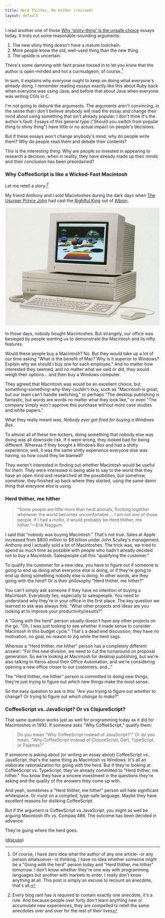 ```yaml
---
title: Herd Thither, Me Hither (revised)
layout: default
---
```


I read another one of those [Why 'shiny-thing' is the unsafe choice][lostechies] essays today. It trots out some reasonable-sounding arguments:

[lostechies]: http://lostechies.com/bradcarleton/2013/10/23/coffeescript-vs-javascript-dog-eat-dog/

1. The new shiny thing doesn't have a mature toolchain.
2. More people know the old, well-used thing than the new thing.
3. The upside is uncertain.

There's some damning with faint praise tossed in to let you know that the author is open-minded and not a curmudgeon, of course.[^disclaimer]

In sum, it explains why everyone ought to keep on doing what everyone's already doing. I remember reading essays exactly like this about Ruby back when everyone was using Java, and before that about Java when everyone was writing CGIs in C.

[^disclaimer]: Of course, I have zero idea what the author of any one article--or any person whatsoever--is thinking. I have no idea whether someone might be a "Going with the herd" person today and "Herd thither, me hither" tomorrow. I don't know whether they're one way with programming languages but another with markets to enter. I really don't know anything at all. This post is simply an excuse to recount an anecdote, that's all.

I'm not going to debunk the arguments. The arguments aren't *convincing*, in the sense that I don't believe anybody will read the essay and change their mind about using something that isn't already popular. I don't think it's the author's fault: Essays of this general type ("Should you switch from popular thing to shiny thing") have little or no actual impact on people's decisions.

But if these essays won't change anybody's mind, why do people write them? Why do people read them and debate their contents?

This is the interesting thing: Why are people so invested in appearing to research a decision, when in reality, they have already made up their minds and their conclusion has been preordained?

### Why CoffeeScript is like a Wicked-Fast Macintosh

Let me retell a story.[^anecdote]

[^anecdote]: Every blog rant has is required to contain exactly one anecdote, it's a rule. And because people over forty don't learn anything new or accumulate new experiences, they are compelled to retell the same anecdotes over and over for the rest of their lives

My friend Anthony and I sold Macintoshes during the dark days when [The Usurper Prince John][sculley] had cast the [Rightful King][jobs] out of [Albion].

[sculley]: https://en.wikipedia.org/wiki/John_Sculley "John Sculley III"
[jobs]: https://en.wikipedia.org/wiki/Steve_Jobs "Steve Jobs"
[Albion]: http://apple.com "Apple"

[![Macintosh IIfx](/assets/images/iifx.png)](https://en.wikipedia.org/wiki/Macintosh_IIfx "Macintosh IIfx")

In those days, nobody bought Macintoshes. But strangely, our office was besieged by people wanting us to demonstrate the Macintosh and its nifty features.

Would these people buy a Macintosh? No. But they would take up a lot of our time asking "What is the benefit of Mac? Why is it superior to Windows? Explain why we should I buy one for each employee." And no matter how interested they seemed, and no matter what we said or did, they would weigh their options... and then buy a Windows computer.

They agreed that Macintosh was would be an excellent choice, but something-something-why-they-couldn't-buy, such as "Macintosh is great, but our team can't handle switching," or perhaps "The desktop publishing is fantastic, but words are words no matter what they look like," or even "The company simply won't approve this purchase without more case studies and white papers."

What they really meant was, *Nobody ever got fired for buying a Windows Box*.

To almost all of these tire-kickers, doing something that nobody else was doing was all downside risk. If it went wrong, they looked bad for being different. Whereas if they bought a Windows Box and had a shitty experience, well, it was the same shitty experience everyone else was having, so how could they be blamed?

They weren't interested in finding out whether Macintosh would be useful for them: They were interested in being able to say to the world that they have an open mind and researched all the possibilities, but somehow, *somehow*, they finished up back where they started, using the same damn thing that everyone else is using.

### Herd thither, me hither

> “Some people are little more than herd animals, flocking together whenever the world becomes uncomfortable … I am not one of those people. If I had a motto, it would probably be Herd thither, me hither.”—Erik Naggum

I said that "nobody was buying Macintosh." That's not true. Sales at Apple increased from $800 million to $8 billion under John Sculley's management. Anthony and I actually sold a lot of Macintoshes. The trick was, we tried to spend as much time as possible with people who hadn't already decided not to buy a Macintosh. Salespeople call this "qualifying the customer."

To qualify the customer for a new idea, you have to figure out if someone is going to end up doing what everyone else is doing, or if they're going to end up doing something nobody else is doing. In other words, are they going with the herd? Or is their philosophy "Herd thither, me hither?"

You can't simply ask someone if they have no intention of buying a Macintosh. Everybody lies, especially to salespeople. You need to understand why they're in your office in the first place. The key question we learned to ask was always this: "What other projects and ideas are you looking at to improve your productivity/results?"

A "Going with the herd" person usually doesn't have any other projects on the go. "Oh, I was just looking to see whether it made sense to consider Macintosh in this budget cycle." That's a dead end discussion, they have no motivation, no goal, no reason to zig while the herd zags.

Whereas a "Herd thither, me hither" person has a completely different answer: "For this new division, we need to cut the turnaround on proposal generation. So we're looking at Macintosh for desktop publishing, but we're also talking to Xeros about their Office Automation, and we're considering opening a new office closer to our customers, and..."

The "Herd thither, me hither" person is committed to doing new things, they're just trying to figure out *which* new things make the most sense.

So the easy question to ask is this: "Are you trying to figure out *whether* to change? Or trying to figure out *which change to make*?"

### CoffeeScript vs. JavaScript? Or vs ClojureScript?

That same question works just as well for programming today as it did for Macintoshes in 1992. If someone asks "Why CoffeeScript," qualify them:

> Do you mean "Why CoffeeScript instead of JavaScript?"" Or do you mean, "Why CoffeeScript instead of ClojureScript, Dart, TypeScript, or Pajamas?"

If someone is asking about (or writing an essay about) CoffeeScript vs. JavaScript, that's the same thing as Macintosh vs Windows. It's all an elaborate rationalization for going with the herd. But if they're looking at CoffeeScript vs. TypeScript, they've already committed to "Herd thither, me hither." You know they have a sincere investment in the questions they're asking and the quality of the answers they come up with.

And yeah, sometimes a "Herd thither, me hither" person will hate significant whitespace. Or insist on a compiled, type-safe language. Maybe they have excellent reasons for disliking CoffeeScript.

But if the argument is CoffeeScript vs JavaScript, you might as well be arguing Macintosh IIfx vs. Compaq 486. The outcome has been decided in advance:

They're going where the herd goes.

([discuss](http://www.reddit.com/r/programming/comments/1rnd7u/herd_thither_me_hither/))
